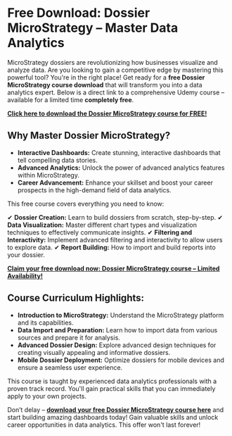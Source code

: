 # Free Download: Dossier MicroStrategy – Master Data Analytics

MicroStrategy dossiers are revolutionizing how businesses visualize and analyze data. Are you looking to gain a competitive edge by mastering this powerful tool? You're in the right place! Get ready for a **free Dossier MicroStrategy course download** that will transform you into a data analytics expert. Below is a direct link to a comprehensive Udemy course – available for a limited time **completely free**.

[**Click here to download the Dossier MicroStrategy course for FREE!**](https://udemywork.com/dossier-microstrategy)

## Why Master Dossier MicroStrategy?

*   **Interactive Dashboards:** Create stunning, interactive dashboards that tell compelling data stories.
*   **Advanced Analytics:** Unlock the power of advanced analytics features within MicroStrategy.
*   **Career Advancement:** Enhance your skillset and boost your career prospects in the high-demand field of data analytics.

This free course covers everything you need to know:

✔ **Dossier Creation:** Learn to build dossiers from scratch, step-by-step.
✔ **Data Visualization:** Master different chart types and visualization techniques to effectively communicate insights.
✔ **Filtering and Interactivity:** Implement advanced filtering and interactivity to allow users to explore data.
✔ **Report Building:** How to import and build reports into your dossier.

[**Claim your free download now: Dossier MicroStrategy course – Limited Availability!**](https://udemywork.com/dossier-microstrategy)

## Course Curriculum Highlights:

*   **Introduction to MicroStrategy:** Understand the MicroStrategy platform and its capabilities.
*   **Data Import and Preparation:** Learn how to import data from various sources and prepare it for analysis.
*   **Advanced Dossier Design:** Explore advanced design techniques for creating visually appealing and informative dossiers.
*   **Mobile Dossier Deployment:** Optimize dossiers for mobile devices and ensure a seamless user experience.

This course is taught by experienced data analytics professionals with a proven track record. You'll gain practical skills that you can immediately apply to your own projects.

Don’t delay – **[download your free Dossier MicroStrategy course here](https://udemywork.com/dossier-microstrategy)** and start building amazing dashboards today! Gain valuable skills and unlock career opportunities in data analytics. This offer won't last forever!

